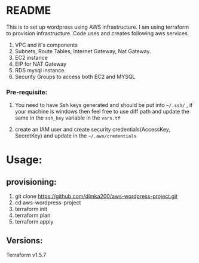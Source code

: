 README
=========

This is to set up wordpress using AWS infrastructure. I am using terraform to provision infrastructure. Code uses and creates following aws services.

1. VPC and it's components
2. Subnets, Route Tables, Internet Gateway, Nat Gateway.
3. EC2 instance
4. EIP for NAT Gateway
5. RDS mysql instance.
6. Security Groups to access both EC2 and MYSQL

### Pre-requisite:

   1. You need to have Ssh keys generated and should be put into `~/.ssh/` , if your machine is windows then feel free to use diff path and update the same in the `ssh_key` variable in the `vars.tf`

   2. create an IAM user and create security credentials(AccessKey, SecretKey) and update in the `~/.aws/credentials`


Usage:
=======

provisioning:
-------------

1. git clone https://github.com/dimka200/aws-wordpress-project.git
2. cd aws-wordpress-project
2. terraform init
3. terraform plan
4. terraform apply

Versions:
--------
Terraform v1.5.7
